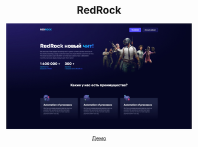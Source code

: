 <h1 align="center">RedRock</h1>
<img src="https://github.com/sergeybespyatov/RedRock/blob/main/screenshot.jpg">
<p align="center" font-size="32px"><a href="https://sergeybespyatov.github.io/RedRock" target="_blank">Демо</a></p>

